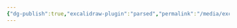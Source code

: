```yaml
---
{"dg-publish":true,"excalidraw-plugin":"parsed","permalink":"/media/excalidraw/linked-list-excalidraw/","dgPassFrontmatter":true}
---
```

<style>
.button-wrapper button {
	z-index: 1;
	height: 40px;
	width: 100px;
	margin: 10px;
	padding: 5px;
}

.excalidraw .App-menu_top .buttonList {
	display: flex;
}

.excalidraw-wrapper {
	height: 800px;
	margin: 50px;
	position: relative;
}

:root[dir="ltr"] .excalidraw .layer-ui__wrapper .zen-mode-transition.App-menu_bottom--transition-left {
	transform: none;
}

</style>
<script src="https://cdn.jsdelivr.net/npm/react@17/umd/react.production.min.js"></script>
<script src="https://cdn.jsdelivr.net/npm/react-dom@17/umd/react-dom.production.min.js"></script>
<script type="text/javascript"
src="https://cdn.jsdelivr.net/npm/@excalidraw/excalidraw@0/dist/excalidraw.production.min.js"></script>
<div id="linked_listexcalidraw.md"></div><script>(function(){const InitialData={"type":"excalidraw","version":2,"source":"https://excalidraw.com","elements":[{"id":"6U-mh75DSDJgFoOjbjCGE","type":"rectangle","x":-340.25,"y":-260.5,"width":193,"height":58,"angle":0,"strokeColor":"#000000","backgroundColor":"transparent","fillStyle":"hachure","strokeWidth":1,"strokeStyle":"solid","roughness":1,"opacity":100,"groupIds":[],"strokeSharpness":"sharp","seed":1243713440,"version":216,"versionNonce":1622922848,"isDeleted":false,"boundElements":[{"type":"arrow","id":"VCqQYWrGlHZ7aQA8kCklz"},{"type":"arrow","id":"rCYA7N-w9J9-tet5P4JAh"}]},{"id":"uHXZiBt12w87OeBKbmDt3","type":"rectangle","x":27.25,"y":-263.5,"width":193,"height":58,"angle":0,"strokeColor":"#000000","backgroundColor":"transparent","fillStyle":"hachure","strokeWidth":1,"strokeStyle":"solid","roughness":1,"opacity":100,"groupIds":[],"strokeSharpness":"sharp","seed":2147092384,"version":249,"versionNonce":1685911136,"isDeleted":false,"boundElements":[{"type":"arrow","id":"VCqQYWrGlHZ7aQA8kCklz"},{"type":"arrow","id":"NWlED4Obl-7lGrEgbaBUG"},{"type":"arrow","id":"eQCuGUw8fx7SRVy2iyuTG"}]},{"id":"VCqQYWrGlHZ7aQA8kCklz","type":"arrow","x":-142.25,"y":-228.45046928026306,"width":166.5,"height":1.7805700341832562,"angle":0,"strokeColor":"#000000","backgroundColor":"transparent","fillStyle":"hachure","strokeWidth":1,"strokeStyle":"solid","roughness":1,"opacity":100,"groupIds":[],"strokeSharpness":"round","seed":1493981088,"version":447,"versionNonce":1084000,"isDeleted":false,"boundElementIds":null,"points":[[0,0],[166.5,-1.7805700341832562]],"lastCommittedPoint":null,"startBinding":{"elementId":"6U-mh75DSDJgFoOjbjCGE","focus":0.1238619948054741,"gap":5},"endBinding":{"elementId":"uHXZiBt12w87OeBKbmDt3","focus":-0.10671611042439236,"gap":3},"startArrowhead":null,"endArrowhead":"arrow"},{"id":"rCYA7N-w9J9-tet5P4JAh","type":"arrow","x":-219.74267603145225,"y":-318.5,"width":26.477798225468092,"height":52.8322826039539,"angle":0,"strokeColor":"#000000","backgroundColor":"transparent","fillStyle":"hachure","strokeWidth":1,"strokeStyle":"dotted","roughness":1,"opacity":100,"groupIds":[],"strokeSharpness":"round","seed":1736755808,"version":456,"versionNonce":1394603616,"isDeleted":false,"boundElementIds":null,"points":[[0,0],[-26.477798225468092,52.8322826039539]],"lastCommittedPoint":null,"startBinding":{"elementId":"AVDTR0qT","focus":0.25942890607434366,"gap":2},"endBinding":{"elementId":"6U-mh75DSDJgFoOjbjCGE","focus":-0.1764705882352944,"gap":5.167717396046044},"startArrowhead":null,"endArrowhead":"arrow"},{"id":"AVDTR0qT","type":"text","x":-228.25,"y":-345.5,"width":46,"height":25,"angle":0,"strokeColor":"#000000","backgroundColor":"transparent","fillStyle":"hachure","strokeWidth":1,"strokeStyle":"dotted","roughness":1,"opacity":100,"groupIds":[],"strokeSharpness":"sharp","seed":728737376,"version":149,"versionNonce":1249329760,"isDeleted":false,"text":"head","fontSize":20,"fontFamily":1,"textAlign":"left","verticalAlign":"top","baseline":18,"boundElements":[{"type":"arrow","id":"rCYA7N-w9J9-tet5P4JAh"}],"containerId":null,"rawText":"head","originalText":"head"},{"id":"CuiHjMdP","type":"text","x":141.75,"y":-371.5,"width":34,"height":25,"angle":0,"strokeColor":"#000000","backgroundColor":"transparent","fillStyle":"hachure","strokeWidth":1,"strokeStyle":"dotted","roughness":1,"opacity":100,"groupIds":[],"strokeSharpness":"sharp","seed":1053490784,"version":150,"versionNonce":716758944,"isDeleted":false,"text":"tail","fontSize":20,"fontFamily":1,"textAlign":"left","verticalAlign":"top","baseline":18,"boundElements":[{"type":"arrow","id":"eQCuGUw8fx7SRVy2iyuTG"}],"containerId":null,"rawText":"tail","originalText":"tail"},{"id":"eQCuGUw8fx7SRVy2iyuTG","type":"arrow","x":133.84095066785812,"y":-347.8203118205071,"width":56.26283836364746,"height":77.12934837341311,"angle":0,"strokeColor":"#000000","backgroundColor":"transparent","fillStyle":"hachure","strokeWidth":1,"strokeStyle":"dotted","roughness":1,"opacity":100,"groupIds":[],"strokeSharpness":"round","seed":792402528,"version":433,"versionNonce":9713248,"isDeleted":false,"boundElementIds":null,"points":[[0,0],[-56.26283836364746,77.12934837341311]],"lastCommittedPoint":null,"startBinding":{"elementId":"CuiHjMdP","focus":0.6414632713838976,"gap":7.909049332141876},"endBinding":{"elementId":"uHXZiBt12w87OeBKbmDt3","focus":-0.6168218108695366,"gap":7.190963447093964},"startArrowhead":null,"endArrowhead":"arrow"},{"id":"ijpm8Gqt","type":"text","x":-274.25,"y":-244.5,"width":71,"height":25,"angle":0,"strokeColor":"#000000","backgroundColor":"transparent","fillStyle":"hachure","strokeWidth":1,"strokeStyle":"dotted","roughness":1,"opacity":100,"groupIds":[],"strokeSharpness":"sharp","seed":47852128,"version":206,"versionNonce":553563040,"isDeleted":false,"boundElementIds":null,"text":"element","fontSize":20,"fontFamily":1,"textAlign":"left","verticalAlign":"top","baseline":18,"containerId":null,"rawText":"element","originalText":"element"},{"id":"7oggRpZ3","type":"text","x":82.25,"y":-245,"width":71,"height":25,"angle":0,"strokeColor":"#000000","backgroundColor":"transparent","fillStyle":"hachure","strokeWidth":1,"strokeStyle":"dotted","roughness":1,"opacity":100,"groupIds":[],"strokeSharpness":"sharp","seed":1567375264,"version":299,"versionNonce":139226016,"isDeleted":false,"boundElementIds":null,"text":"element","fontSize":20,"fontFamily":1,"textAlign":"left","verticalAlign":"top","baseline":18,"containerId":null,"rawText":"element","originalText":"element"},{"id":"EU0_6hwB42hkRl7MTGeqd","type":"rectangle","x":-361.25,"y":-424.5,"width":693,"height":244,"angle":0,"strokeColor":"#000000","backgroundColor":"transparent","fillStyle":"hachure","strokeWidth":1,"strokeStyle":"dotted","roughness":1,"opacity":100,"groupIds":[],"strokeSharpness":"sharp","seed":330108512,"version":303,"versionNonce":1743868832,"isDeleted":false,"boundElementIds":null},{"id":"YjENpHoM","type":"text","x":-104.25,"y":-459.5,"width":112,"height":25,"angle":0,"strokeColor":"#000000","backgroundColor":"transparent","fillStyle":"hachure","strokeWidth":1,"strokeStyle":"dotted","roughness":1,"opacity":100,"groupIds":[],"strokeSharpness":"sharp","seed":1646739360,"version":68,"versionNonce":7172704,"isDeleted":false,"boundElementIds":null,"text":"single linked","fontSize":20,"fontFamily":1,"textAlign":"left","verticalAlign":"top","baseline":18,"containerId":null,"rawText":"single linked","originalText":"single linked"},{"id":"WAKZmc4pwWyZc9v9vTMQN","type":"rectangle","x":-350.75,"y":51,"width":193,"height":58,"angle":0,"strokeColor":"#000000","backgroundColor":"transparent","fillStyle":"hachure","strokeWidth":1,"strokeStyle":"solid","roughness":1,"opacity":100,"groupIds":[],"strokeSharpness":"sharp","seed":1483768416,"version":322,"versionNonce":1860603488,"isDeleted":false,"boundElements":[{"type":"arrow","id":"d-yYhMq6WpihGUrbHwt_x"},{"type":"arrow","id":"K1YycpmI0D1Bd4OPeYENH"},{"type":"arrow","id":"xXquA0Gq0tdhTM-3eEvWm"}]},{"id":"1f6Hq9Y5cXguONp_I54by","type":"rectangle","x":16.75,"y":48,"width":193,"height":58,"angle":0,"strokeColor":"#000000","backgroundColor":"transparent","fillStyle":"hachure","strokeWidth":1,"strokeStyle":"solid","roughness":1,"opacity":100,"groupIds":[],"strokeSharpness":"sharp","seed":110580640,"version":355,"versionNonce":1093720672,"isDeleted":false,"boundElements":[{"type":"arrow","id":"d-yYhMq6WpihGUrbHwt_x"},{"type":"arrow","id":"NWlED4Obl-7lGrEgbaBUG"},{"type":"arrow","id":"CxM1rbr5qVh3uHeXIBrWC"},{"type":"arrow","id":"xXquA0Gq0tdhTM-3eEvWm"}]},{"id":"d-yYhMq6WpihGUrbHwt_x","type":"arrow","x":-152.75,"y":83.04953071973694,"width":166.5,"height":1.7805700341832562,"angle":0,"strokeColor":"#000000","backgroundColor":"transparent","fillStyle":"hachure","strokeWidth":1,"strokeStyle":"solid","roughness":1,"opacity":100,"groupIds":[],"strokeSharpness":"round","seed":1341208160,"version":756,"versionNonce":1690169248,"isDeleted":false,"boundElementIds":null,"points":[[0,0],[166.5,-1.7805700341832562]],"lastCommittedPoint":null,"startBinding":{"elementId":"WAKZmc4pwWyZc9v9vTMQN","focus":0.13768599484297273,"gap":5},"endBinding":{"elementId":"1f6Hq9Y5cXguONp_I54by","focus":-0.10671611042439247,"gap":3},"startArrowhead":null,"endArrowhead":"arrow"},{"id":"K1YycpmI0D1Bd4OPeYENH","type":"arrow","x":-230.24267603145222,"y":-7,"width":26.477798225468092,"height":52.8322826039539,"angle":0,"strokeColor":"#000000","backgroundColor":"transparent","fillStyle":"hachure","strokeWidth":1,"strokeStyle":"dotted","roughness":1,"opacity":100,"groupIds":[],"strokeSharpness":"round","seed":1269555104,"version":765,"versionNonce":410945440,"isDeleted":false,"boundElementIds":null,"points":[[0,0],[-26.477798225468092,52.8322826039539]],"lastCommittedPoint":null,"startBinding":{"elementId":"i3pTyX2K","focus":0.24691118514196642,"gap":2},"endBinding":{"elementId":"WAKZmc4pwWyZc9v9vTMQN","focus":-0.17647058823529432,"gap":5.1677173960461005},"startArrowhead":null,"endArrowhead":"arrow"},{"id":"i3pTyX2K","type":"text","x":-238.75,"y":-34,"width":46,"height":25,"angle":0,"strokeColor":"#000000","backgroundColor":"transparent","fillStyle":"hachure","strokeWidth":1,"strokeStyle":"dotted","roughness":1,"opacity":100,"groupIds":[],"strokeSharpness":"sharp","seed":2101045856,"version":253,"versionNonce":1469582944,"isDeleted":false,"text":"head","fontSize":20,"fontFamily":1,"textAlign":"left","verticalAlign":"top","baseline":18,"boundElements":[{"type":"arrow","id":"K1YycpmI0D1Bd4OPeYENH"}],"containerId":null,"rawText":"head","originalText":"head"},{"id":"9PtmFCkl","type":"text","x":131.25,"y":-60,"width":34,"height":25,"angle":0,"strokeColor":"#000000","backgroundColor":"transparent","fillStyle":"hachure","strokeWidth":1,"strokeStyle":"dotted","roughness":1,"opacity":100,"groupIds":[],"strokeSharpness":"sharp","seed":374270880,"version":254,"versionNonce":686814816,"isDeleted":false,"text":"tail","fontSize":20,"fontFamily":1,"textAlign":"left","verticalAlign":"top","baseline":18,"boundElements":[{"type":"arrow","id":"CxM1rbr5qVh3uHeXIBrWC"}],"containerId":null,"rawText":"tail","originalText":"tail"},{"id":"CxM1rbr5qVh3uHeXIBrWC","type":"arrow","x":123.34095066785812,"y":-36.32031182050707,"width":56.26283836364746,"height":77.12934837341311,"angle":0,"strokeColor":"#000000","backgroundColor":"transparent","fillStyle":"hachure","strokeWidth":1,"strokeStyle":"dotted","roughness":1,"opacity":100,"groupIds":[],"strokeSharpness":"round","seed":1797201504,"version":742,"versionNonce":385425312,"isDeleted":false,"boundElementIds":null,"points":[[0,0],[-56.26283836364746,77.12934837341311]],"lastCommittedPoint":null,"startBinding":{"elementId":"9PtmFCkl","focus":0.6414632713838976,"gap":7.909049332141876},"endBinding":{"elementId":"1f6Hq9Y5cXguONp_I54by","focus":-0.6168218108695366,"gap":7.190963447093964},"startArrowhead":null,"endArrowhead":"arrow"},{"id":"5inLkElT","type":"text","x":-284.75,"y":67,"width":71,"height":25,"angle":0,"strokeColor":"#000000","backgroundColor":"transparent","fillStyle":"hachure","strokeWidth":1,"strokeStyle":"dotted","roughness":1,"opacity":100,"groupIds":[],"strokeSharpness":"sharp","seed":816871328,"version":308,"versionNonce":1194445728,"isDeleted":false,"boundElementIds":null,"text":"element","fontSize":20,"fontFamily":1,"textAlign":"left","verticalAlign":"top","baseline":18,"containerId":null,"rawText":"element","originalText":"element"},{"id":"jnkshGbW","type":"text","x":71.75,"y":66.5,"width":71,"height":25,"angle":0,"strokeColor":"#000000","backgroundColor":"transparent","fillStyle":"hachure","strokeWidth":1,"strokeStyle":"dotted","roughness":1,"opacity":100,"groupIds":[],"strokeSharpness":"sharp","seed":1248612960,"version":401,"versionNonce":1448754784,"isDeleted":false,"boundElementIds":null,"text":"element","fontSize":20,"fontFamily":1,"textAlign":"left","verticalAlign":"top","baseline":18,"containerId":null,"rawText":"element","originalText":"element"},{"id":"d4AvGHfNDOdcwON8oZi5S","type":"rectangle","x":-371.75,"y":-113,"width":693,"height":244,"angle":0,"strokeColor":"#000000","backgroundColor":"transparent","fillStyle":"hachure","strokeWidth":1,"strokeStyle":"dotted","roughness":1,"opacity":100,"groupIds":[],"strokeSharpness":"sharp","seed":520127392,"version":405,"versionNonce":37181344,"isDeleted":false,"boundElementIds":null},{"id":"jWClB9FQ","type":"text","x":-114.75,"y":-148,"width":121,"height":25,"angle":0,"strokeColor":"#000000","backgroundColor":"transparent","fillStyle":"hachure","strokeWidth":1,"strokeStyle":"dotted","roughness":1,"opacity":100,"groupIds":[],"strokeSharpness":"sharp","seed":838010464,"version":176,"versionNonce":4848224,"isDeleted":false,"boundElementIds":null,"text":"double linked","fontSize":20,"fontFamily":1,"textAlign":"left","verticalAlign":"top","baseline":18,"containerId":null,"rawText":"double linked","originalText":"double linked"},{"id":"xXquA0Gq0tdhTM-3eEvWm","type":"arrow","x":12.75,"y":94.5,"width":167,"height":2,"angle":0,"strokeColor":"#000000","backgroundColor":"transparent","fillStyle":"hachure","strokeWidth":1,"strokeStyle":"solid","roughness":1,"opacity":100,"groupIds":[],"strokeSharpness":"round","seed":769371744,"version":48,"versionNonce":1129842592,"isDeleted":false,"boundElementIds":null,"points":[[0,0],[-167,2]],"lastCommittedPoint":null,"startBinding":{"elementId":"1f6Hq9Y5cXguONp_I54by","focus":-0.5404090548054011,"gap":4},"endBinding":{"elementId":"WAKZmc4pwWyZc9v9vTMQN","focus":0.5868745035742653,"gap":3.5},"startArrowhead":null,"endArrowhead":"arrow"}],"appState":{"theme":"light","viewBackgroundColor":"#ffffff"},"files":{}};InitialData.scrollToContent=true;App=()=>{const e=React.useRef(null),t=React.useRef(null),[n,i]=React.useState({width:void 0,height:void 0});return React.useEffect(()=>{i({width:t.current.getBoundingClientRect().width,height:t.current.getBoundingClientRect().height});const e=()=>{i({width:t.current.getBoundingClientRect().width,height:t.current.getBoundingClientRect().height})};return window.addEventListener("resize",e),()=>window.removeEventListener("resize",e)},[t]),React.createElement(React.Fragment,null,React.createElement("div",{className:"excalidraw-wrapper",ref:t},React.createElement(ExcalidrawLib.Excalidraw,{ref:e,width:n.width,height:n.height,initialData:InitialData,viewModeEnabled:!0,zenModeEnabled:!0,gridModeEnabled:!1})))},excalidrawWrapper=document.getElementById("linked_listexcalidraw.md");ReactDOM.render(React.createElement(App),excalidrawWrapper);})();</script>